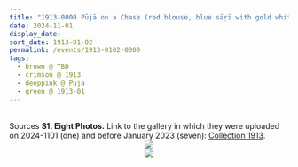```yaml
---
title: "1913-0000 Pūjā on a Chase (red blouse, blue sāṛī with gold white border)"
date: 2024-11-01
display_date: 
sort_date: 1913-01-02
permalink: /events/1913-0102-0000
tags:
  - brown @ TBD
  - crimson @ 1913
  - deeppink @ Puja
  - green @ 1913-01
---
```


<br>

<wave-list>
  <list-title color="DarkSeaGreen" width="40">Sources</list-title>
  <list-item color="BlanchedAlmond"  width="280"><b>S1. Eight Photos.</b> Link to the gallery in which they were uploaded on 2024-1101 (one) and before January 2023 (seven): <a href="https://eternalmoments.smugmug.com/Countries/TBD/1913/">Collection 1913</a>.</list-item>
</wave-list>

<div style="text-align: center"><img src="https://pub-bcc3cbe9b1e94ba1ac28915f7a3900fa.r2.dev/1913-0000_Puja_on_a_Chase_(red_blouse_blue_sari_with_gold_white_border)_01_(Photo_credit_Ray_Harris).png" /></div>

<div style="text-align: center"><img src="https://pub-bcc3cbe9b1e94ba1ac28915f7a3900fa.r2.dev/1913-0000_Puja_on_a_Chase_(red_blouse_blue_sari_with_gold_white_border)_05_(from_tif)_(Mrs._Kalpana_Srivastava_Collection).jpg" /></div>